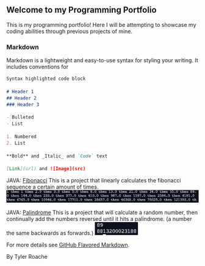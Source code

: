 

 


## Welcome to my Programming Portfolio

This is my programming portfolio! Here I will be attempting to showcase my coding abilities through previous projects of mine.

### Markdown

Markdown is a lightweight and easy-to-use syntax for styling your writing. It includes conventions for

```markdown
Syntax highlighted code block

# Header 1
## Header 2
### Header 3

- Bulleted
- List

1. Numbered
2. List

**Bold** and _Italic_ and `Code` text

[Link](url) and ![Image](src)
```

JAVA: [Fibonacci](https://github.com/Tyler-Roa/Programming-Portfolio/blob/main/JavaChapters/Chapter%206/Fibbo.java)
This is a project that linearly calculates the fibonacci sequence a certain amount of times.
![Example](https://github.com/Tyler-Roa/Programming-Portfolio/blob/main/images/prog%20fibbonaci%20ex.PNG)

JAVA: [Palindrome](https://github.com/Tyler-Roa/Programming-Portfolio/blob/main/JavaChapters/Ch13/BigIntPal.java)
This is a project that will calculate a random number, then continually add the numbers reversed until it hits a palindrome. (a number the same backwards as forwards.)
<n>
![Example](https://github.com/Tyler-Roa/Programming-Portfolio/blob/main/images/palindrome%20ex.PNG)
</n>




For more details see [GitHub Flavored Markdown](https://guides.github.com/features/mastering-markdown/).


By Tyler Roache
